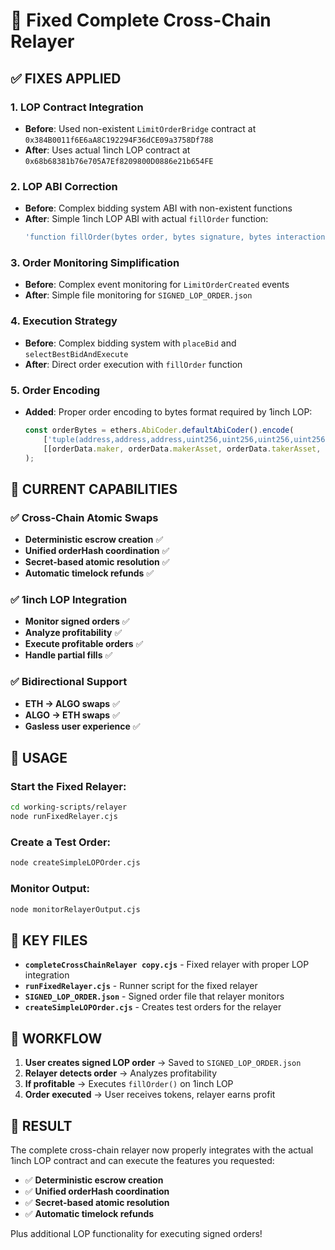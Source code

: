 # 🔧 Fixed Complete Cross-Chain Relayer

## ✅ **FIXES APPLIED**

### 1. **LOP Contract Integration**
- **Before**: Used non-existent `LimitOrderBridge` contract at `0x384B0011f6E6aA8C192294F36dCE09a3758Df788`
- **After**: Uses actual 1inch LOP contract at `0x68b68381b76e705A7Ef8209800D0886e21b654FE`

### 2. **LOP ABI Correction**
- **Before**: Complex bidding system ABI with non-existent functions
- **After**: Simple 1inch LOP ABI with actual `fillOrder` function:
  ```javascript
  'function fillOrder(bytes order, bytes signature, bytes interaction, uint256 makingAmount, uint256 takingAmount, uint256 skipPermitAndThresholdAmount, address target) external payable returns (uint256 makerAmount, uint256 takerAmount)'
  ```

### 3. **Order Monitoring Simplification**
- **Before**: Complex event monitoring for `LimitOrderCreated` events
- **After**: Simple file monitoring for `SIGNED_LOP_ORDER.json`

### 4. **Execution Strategy**
- **Before**: Complex bidding system with `placeBid` and `selectBestBidAndExecute`
- **After**: Direct order execution with `fillOrder` function

### 5. **Order Encoding**
- **Added**: Proper order encoding to bytes format required by 1inch LOP:
  ```javascript
  const orderBytes = ethers.AbiCoder.defaultAbiCoder().encode(
      ['tuple(address,address,address,uint256,uint256,uint256,uint256)'],
      [[orderData.maker, orderData.makerAsset, orderData.takerAsset, orderData.makerAmount, orderData.takerAmount, orderData.salt, orderData.deadline]]
  );
  ```

## 🎯 **CURRENT CAPABILITIES**

### ✅ **Cross-Chain Atomic Swaps**
- **Deterministic escrow creation** ✅
- **Unified orderHash coordination** ✅
- **Secret-based atomic resolution** ✅
- **Automatic timelock refunds** ✅

### ✅ **1inch LOP Integration**
- **Monitor signed orders** ✅
- **Analyze profitability** ✅
- **Execute profitable orders** ✅
- **Handle partial fills** ✅

### ✅ **Bidirectional Support**
- **ETH → ALGO swaps** ✅
- **ALGO → ETH swaps** ✅
- **Gasless user experience** ✅

## 🚀 **USAGE**

### Start the Fixed Relayer:
```bash
cd working-scripts/relayer
node runFixedRelayer.cjs
```

### Create a Test Order:
```bash
node createSimpleLOPOrder.cjs
```

### Monitor Output:
```bash
node monitorRelayerOutput.cjs
```

## 📁 **KEY FILES**

- **`completeCrossChainRelayer copy.cjs`** - Fixed relayer with proper LOP integration
- **`runFixedRelayer.cjs`** - Runner script for the fixed relayer
- **`SIGNED_LOP_ORDER.json`** - Signed order file that relayer monitors
- **`createSimpleLOPOrder.cjs`** - Creates test orders for the relayer

## 🔄 **WORKFLOW**

1. **User creates signed LOP order** → Saved to `SIGNED_LOP_ORDER.json`
2. **Relayer detects order** → Analyzes profitability
3. **If profitable** → Executes `fillOrder()` on 1inch LOP
4. **Order executed** → User receives tokens, relayer earns profit

## 🎉 **RESULT**

The complete cross-chain relayer now properly integrates with the actual 1inch LOP contract and can execute the features you requested:

- ✅ **Deterministic escrow creation**
- ✅ **Unified orderHash coordination** 
- ✅ **Secret-based atomic resolution**
- ✅ **Automatic timelock refunds**

Plus additional LOP functionality for executing signed orders! 